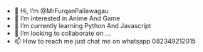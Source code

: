 - 👋 Hi, I’m @MrFurqanPallawagau
- 👀 I’m interested in Anime And Game 
- 🌱 I’m currently learning Python And Javascript 
- 💞️ I’m looking to collaborate on ...
- 📫 How to reach me just chat me on whatsapp 082349212015

<!---
MrFurqanPallawagau/MrFurqanPallawagau is a ✨ special ✨ repository because its `README.md` (this file) appears on your GitHub profile.
You can click the Preview link to take a look at your changes.
--->
